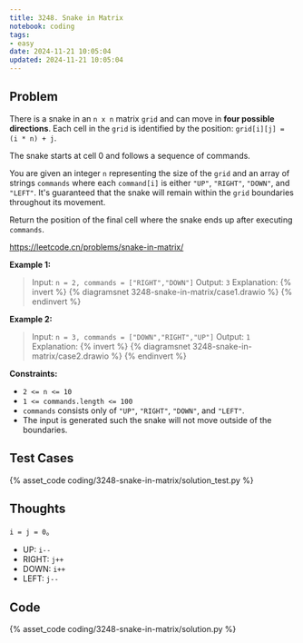 ```yaml
---
title: 3248. Snake in Matrix
notebook: coding
tags:
- easy
date: 2024-11-21 10:05:04
updated: 2024-11-21 10:05:04
---
```

## Problem

There is a snake in an `n x n` matrix `grid` and can move in **four possible directions**. Each cell in the `grid` is identified by the position: `grid[i][j] = (i * n) + j`.

The snake starts at cell 0 and follows a sequence of commands.

You are given an integer `n` representing the size of the `grid` and an array of strings `commands` where each `command[i]` is either `"UP"`, `"RIGHT"`, `"DOWN"`, and `"LEFT"`. It's guaranteed that the snake will remain within the `grid` boundaries throughout its movement.

Return the position of the final cell where the snake ends up after executing `commands`.

<https://leetcode.cn/problems/snake-in-matrix/>

**Example 1:**

> Input: `n = 2, commands = ["RIGHT","DOWN"]`
> Output: `3`
> Explanation:
> {% invert %}
{% diagramsnet 3248-snake-in-matrix/case1.drawio %}
{% endinvert %}

**Example 2:**

> Input: `n = 3, commands = ["DOWN","RIGHT","UP"]`
> Output: `1`
> Explanation:
> {% invert %}
{% diagramsnet 3248-snake-in-matrix/case2.drawio %}
{% endinvert %}

**Constraints:**

- `2 <= n <= 10`
- `1 <= commands.length <= 100`
- `commands` consists only of `"UP"`, `"RIGHT"`, `"DOWN"`, and `"LEFT"`.
- The input is generated such the snake will not move outside of the boundaries.

## Test Cases

{% asset_code coding/3248-snake-in-matrix/solution_test.py %}

## Thoughts

`i = j = 0`。

- UP: `i--`
- RIGHT: `j++`
- DOWN: `i++`
- LEFT: `j--`

## Code

{% asset_code coding/3248-snake-in-matrix/solution.py %}
